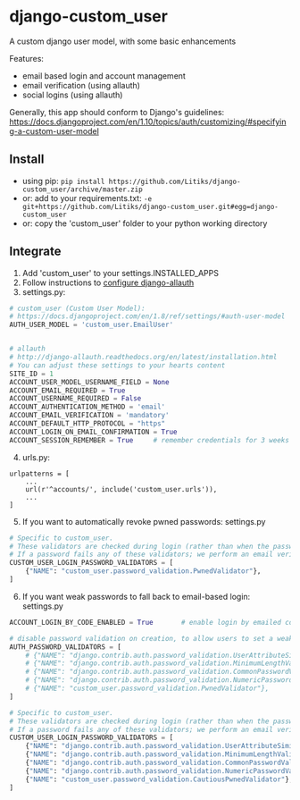 # django-custom_user
A custom django user model, with some basic enhancements

Features:
- email based login and account management
- email verification (using allauth)
- social logins (using allauth)

Generally, this app should conform to Django's guidelines: 
https://docs.djangoproject.com/en/1.10/topics/auth/customizing/#specifying-a-custom-user-model


Install
-------

- using pip: `pip install https://github.com/Litiks/django-custom_user/archive/master.zip`
- or: add to your requirements.txt: `-e git+https://github.com/Litiks/django-custom_user.git#egg=django-custom_user`
- or: copy the 'custom_user' folder to your python working directory


Integrate
---------

1. Add 'custom_user' to your settings.INSTALLED_APPS
2. Follow instructions to [configure django-allauth](https://django-allauth.readthedocs.io/en/latest/installation.html)
3. settings.py:
```python
# custom_user (Custom User Model):
# https://docs.djangoproject.com/en/1.8/ref/settings/#auth-user-model
AUTH_USER_MODEL = 'custom_user.EmailUser'


# allauth
# http://django-allauth.readthedocs.org/en/latest/installation.html
# You can adjust these settings to your hearts content
SITE_ID = 1
ACCOUNT_USER_MODEL_USERNAME_FIELD = None
ACCOUNT_EMAIL_REQUIRED = True
ACCOUNT_USERNAME_REQUIRED = False
ACCOUNT_AUTHENTICATION_METHOD = 'email'
ACCOUNT_EMAIL_VERIFICATION = 'mandatory'
ACCOUNT_DEFAULT_HTTP_PROTOCOL = "https"
ACCOUNT_LOGIN_ON_EMAIL_CONFIRMATION = True
ACCOUNT_SESSION_REMEMBER = True     # remember credentials for 3 weeks
```
4. urls.py:
```
urlpatterns = [
    ...
    url(r'^accounts/', include('custom_user.urls')),
    ...
]
```
5. If you want to automatically revoke pwned passwords: settings.py
```python
# Specific to custom_user.
# These validators are checked during login (rather than when the password is set)
# If a password fails any of these validators; we perform an email verification.
CUSTOM_USER_LOGIN_PASSWORD_VALIDATORS = [
    {"NAME": "custom_user.password_validation.PwnedValidator"},
]
```
6. If you want weak passwords to fall back to email-based login: settings.py
```python
ACCOUNT_LOGIN_BY_CODE_ENABLED = True       # enable login by emailed code.

# disable password validation on creation, to allow users to set a weak password
AUTH_PASSWORD_VALIDATORS = [
    # {"NAME": "django.contrib.auth.password_validation.UserAttributeSimilarityValidator"},
    # {"NAME": "django.contrib.auth.password_validation.MinimumLengthValidator"},
    # {"NAME": "django.contrib.auth.password_validation.CommonPasswordValidator"},
    # {"NAME": "django.contrib.auth.password_validation.NumericPasswordValidator"},
    # {"NAME": "custom_user.password_validation.PwnedValidator"},
]

# Specific to custom_user.
# These validators are checked during login (rather than when the password is set)
# If a password fails any of these validators; we perform an email verification.
CUSTOM_USER_LOGIN_PASSWORD_VALIDATORS = [
    {"NAME": "django.contrib.auth.password_validation.UserAttributeSimilarityValidator"},
    {"NAME": "django.contrib.auth.password_validation.MinimumLengthValidator"},
    {"NAME": "django.contrib.auth.password_validation.CommonPasswordValidator"},
    {"NAME": "django.contrib.auth.password_validation.NumericPasswordValidator"},
    {"NAME": "custom_user.password_validation.CautiousPwnedValidator"},
]
```
